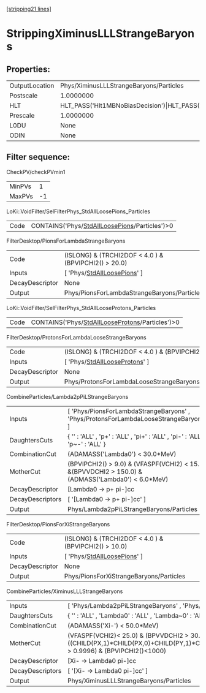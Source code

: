 [[stripping21 lines]](./stripping21-index)

# StrippingXiminusLLLStrangeBaryons

## Properties:

|                |                                                                                                                                                                                                                                    |
|----------------|------------------------------------------------------------------------------------------------------------------------------------------------------------------------------------------------------------------------------------|
| OutputLocation | Phys/XiminusLLLStrangeBaryons/Particles                                                                                                                                                                                            |
| Postscale      | 1.0000000                                                                                                                                                                                                                          |
| HLT            | HLT_PASS('Hlt1MBNoBiasDecision')\|HLT_PASS('Hlt1MBMicroBiasTStationDecision')\|HLT_PASS('Hlt1MBMicroBiasVeloDecision')\|HLT_PASS('Hlt1MBMicroBiasTStationRateLimitedDecision')\|HLT_PASS('Hlt1MBMicroBiasVeloRateLimitedDecision') |
| Prescale       | 1.0000000                                                                                                                                                                                                                          |
| L0DU           | None                                                                                                                                                                                                                               |
| ODIN           | None                                                                                                                                                                                                                               |

## Filter sequence:

CheckPV/checkPVmin1

|        |     |
|--------|-----|
| MinPVs | 1   |
| MaxPVs | -1  |

LoKi::VoidFilter/SelFilterPhys_StdAllLoosePions_Particles

|      |                                                                                                  |
|------|--------------------------------------------------------------------------------------------------|
| Code | CONTAINS('Phys/[StdAllLoosePions](./stripping21-commonparticles-stdallloosepions)/Particles')\>0 |

FilterDesktop/PionsForLambdaStrangeBaryons

|                 |                                                                                 |
|-----------------|---------------------------------------------------------------------------------|
| Code            | (ISLONG) & (TRCHI2DOF \< 4.0 ) & (BPVIPCHI2() \> 20.0)                          |
| Inputs          | [ 'Phys/[StdAllLoosePions](./stripping21-commonparticles-stdallloosepions)' ] |
| DecayDescriptor | None                                                                            |
| Output          | Phys/PionsForLambdaStrangeBaryons/Particles                                     |

LoKi::VoidFilter/SelFilterPhys_StdAllLooseProtons_Particles

|      |                                                                                                      |
|------|------------------------------------------------------------------------------------------------------|
| Code | CONTAINS('Phys/[StdAllLooseProtons](./stripping21-commonparticles-stdalllooseprotons)/Particles')\>0 |

FilterDesktop/ProtonsForLambdaLooseStrangeBaryons

|                 |                                                                                     |
|-----------------|-------------------------------------------------------------------------------------|
| Code            | (ISLONG) & (TRCHI2DOF \< 4.0 ) & (BPVIPCHI2() \> 9.0)                               |
| Inputs          | [ 'Phys/[StdAllLooseProtons](./stripping21-commonparticles-stdalllooseprotons)' ] |
| DecayDescriptor | None                                                                                |
| Output          | Phys/ProtonsForLambdaLooseStrangeBaryons/Particles                                  |

CombineParticles/Lambda2pPiLStrangeBaryons

|                  |                                                                                                        |
|------------------|--------------------------------------------------------------------------------------------------------|
| Inputs           | [ 'Phys/PionsForLambdaStrangeBaryons' , 'Phys/ProtonsForLambdaLooseStrangeBaryons' ]                 |
| DaughtersCuts    | { '' : 'ALL' , 'p+' : 'ALL' , 'pi+' : 'ALL' , 'pi-' : 'ALL' , 'p~-' : 'ALL' }                          |
| CombinationCut   | (ADAMASS('Lambda0') \< 30.0\*MeV)                                                                      |
| MotherCut        | (BPVIPCHI2() \> 9.0) & (VFASPF(VCHI2) \< 15.0) &(BPVVDCHI2 \> 150.0) & (ADMASS('Lambda0') \< 6.0\*MeV) |
| DecayDescriptor  | [Lambda0 -\> p+ pi-]cc                                                                               |
| DecayDescriptors | [ '[Lambda0 -\> p+ pi-]cc' ]                                                                       |
| Output           | Phys/Lambda2pPiLStrangeBaryons/Particles                                                               |

FilterDesktop/PionsForXiStrangeBaryons

|                 |                                                                                 |
|-----------------|---------------------------------------------------------------------------------|
| Code            | (ISLONG) & (TRCHI2DOF \< 4.0 ) & (BPVIPCHI2() \> 10.0)                          |
| Inputs          | [ 'Phys/[StdAllLoosePions](./stripping21-commonparticles-stdallloosepions)' ] |
| DecayDescriptor | None                                                                            |
| Output          | Phys/PionsForXiStrangeBaryons/Particles                                         |

CombineParticles/XiminusLLLStrangeBaryons

|                  |                                                                                                                                                                                        |
|------------------|----------------------------------------------------------------------------------------------------------------------------------------------------------------------------------------|
| Inputs           | [ 'Phys/Lambda2pPiLStrangeBaryons' , 'Phys/PionsForXiStrangeBaryons' ]                                                                                                               |
| DaughtersCuts    | { '' : 'ALL' , 'Lambda0' : 'ALL' , 'Lambda~0' : 'ALL' , 'pi+' : 'ALL' , 'pi-' : 'ALL' }                                                                                                |
| CombinationCut   | (ADAMASS('Xi-') \< 50.0\*MeV)                                                                                                                                                          |
| MotherCut        | (VFASPF(VCHI2)\< 25.0) & (BPVVDCHI2 \> 30.0) & ((CHILD(PX,1)\*CHILD(PX,0)+CHILD(PY,1)\*CHILD(PY,0)+CHILD(PZ,1)\*CHILD(PZ,0))/(CHILD(P,1)\*CHILD(P,0)) \> 0.9996) & (BPVIPCHI2()\<1000) |
| DecayDescriptor  | [Xi- -\> Lambda0 pi-]cc                                                                                                                                                              |
| DecayDescriptors | [ '[Xi- -\> Lambda0 pi-]cc' ]                                                                                                                                                      |
| Output           | Phys/XiminusLLLStrangeBaryons/Particles                                                                                                                                                |
